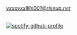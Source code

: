 ###### vxxxvxxllllx001@riseup.net

[![spotify-github-profile](https://spotify-github-profile.vercel.app/api/view?uid=31cvcg2ye3y2l6nbre2jeyqnf3aq&cover_image=true&theme=natemoo-re&bar_color=a28ddd&bar_color_cover=false)](https://github.com/kittinan/spotify-github-profile)
